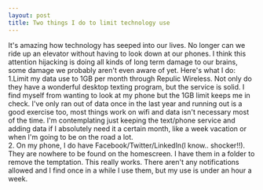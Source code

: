 ```yaml
---
layout: post
title: Two things I do to limit technology use
---
```

It's amazing how technology has seeped into our lives.  No longer can we ride up an elevator without having 
to look down at our phones.  I think this attention hijacking is doing all kinds of long term damage to our brains, some damage we probably 
aren't even aware of yet. Here's what I do:
<br>
 1.Limit my data use to 1GB per month through Repulic Wireless.  Not only do they have a wonderful desktop texting program, but the service is solid. I find myself from wanting to look at my phone but the 1GB limit keeps me in check.  I've only ran out of data once in the last year and running out is a good exercise too, most things work on wifi and data isn't necessary most of the time.  I'm contemplating just keeping the text/phone service and adding data if I absolutely need it a certain month, like a week vacation or when I'm going to be on the road a lot.
<br>
 2. On my phone, I do have Facebook/Twitter/LinkedIn(I know.. shocker!!).  They are nowhere to be found on the homescreen.  I have them 
in a folder to remove the temptation.  This really works.  There aren't any notifications allowed and I find once in a while I use them, but my
use is under an hour a week. 







